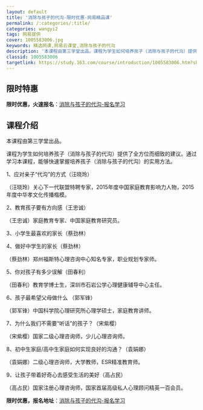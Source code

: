```yaml
---
layout: default
title: '消除与孩子的代沟-限时优惠-网易精品课'
permalink: /:categories/:title/
categories: wangyi2
tags: 网易提供
cover: 1005583006.jpg
keywords: 精选网课,网易云课堂,消除与孩子的代沟
description: '本课程由第三学堂出品。课程为学生如何培养孩子（消除与孩子的代沟）提供了全方位而细致的建议。通过学习本课程，能够快速掌握培'
classid: 1005583006
targetlink: https://study.163.com/course/introduction/1005583006.htm?share=1&shareId=1025206652&utm_campaign=share&utm_medium=iphoneShare&utm_source=&utm_u=1025206652
---
```


## 限时特惠

**限时优惠，火速报名**：[消除与孩子的代沟-报名学习](https://study.163.com/course/introduction/1005583006.htm?share=1&shareId=1025206652&utm_campaign=share&utm_medium=iphoneShare&utm_source=&utm_u=1025206652)

## 课程介绍

本课程由第三学堂出品。

课程为学生如何培养孩子（消除与孩子的代沟）提供了全方位而细致的建议。通过学习本课程，能够快速掌握培养孩子（消除与孩子的代沟）的实用方法。



1、应对亲子“代沟”的方式（汪晓玲）

（汪晓玲）关心下一代联盟特聘专家，2015年度中国家庭教育影响力人物，2015年度中华孝文化传播楷模。



2、教育孩子要有方向感（王忠诚）

（王忠诚）家庭教育专家、中国家庭教育研究员。



3、小学生最喜欢的家长（蔡劲林）

4、做好中学生的家长（蔡劲林）

（蔡劲林）郑州福斯特心理咨询中心知名专家，职业规划专家师。



5、你对孩子有多少误解（田春利）

（田春利）教育学博士生，深圳市石岩公学心理健康辅导中心主任。

6、孩子最希望父母做什么 （郭军锋）

（郭军锋）中国科学院心理研究所心理学硕士，家庭教育讲师。



7、为什么我们不需要“听话”的孩子？（宋紫樱）

（宋紫樱）国家二级心理咨询师，少儿心理咨询师。



8、初中生家庭/高中生家庭如何实现良好的沟通？（袁娟娜）

（袁娟娜）二级心理咨询师，大学教师，ESR精准教育师。



9、让孩子带着好奇心去感受生活的美好（高占民）

（高占民）国家注册心理咨询师，国家首届高级私人心理顾问精英一百会员。

**限时优惠，报名地址**：[消除与孩子的代沟-报名学习](https://study.163.com/course/introduction/1005583006.htm?share=1&shareId=1025206652&utm_campaign=share&utm_medium=iphoneShare&utm_source=&utm_u=1025206652)

